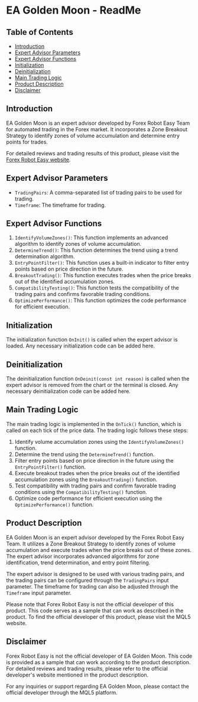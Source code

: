 # EA Golden Moon - ReadMe

## Table of Contents
- [Introduction](#introduction)
- [Expert Advisor Parameters](#expert-advisor-parameters)
- [Expert Advisor Functions](#expert-advisor-functions)
- [Initialization](#initialization)
- [Deinitialization](#deinitialization)
- [Main Trading Logic](#main-trading-logic)
- [Product Description](#product-description)
- [Disclaimer](#disclaimer)

## Introduction
EA Golden Moon is an expert advisor developed by Forex Robot Easy Team for automated trading in the Forex market. It incorporates a Zone Breakout Strategy to identify zones of volume accumulation and determine entry points for trades.

For detailed reviews and trading results of this product, please visit the [Forex Robot Easy website](https://forexroboteasy.com/forex-robot-review/review-ea-golden-moon-a-new-expert-advisor-for-automated-trading/).

## Expert Advisor Parameters
- `TradingPairs`: A comma-separated list of trading pairs to be used for trading.
- `Timeframe`: The timeframe for trading.

## Expert Advisor Functions
1. `IdentifyVolumeZones()`: This function implements an advanced algorithm to identify zones of volume accumulation.
2. `DetermineTrend()`: This function determines the trend using a trend determination algorithm.
3. `EntryPointFilter()`: This function uses a built-in indicator to filter entry points based on price direction in the future.
4. `BreakoutTrading()`: This function executes trades when the price breaks out of the identified accumulation zones.
5. `CompatibilityTesting()`: This function tests the compatibility of the trading pairs and confirms favorable trading conditions.
6. `OptimizePerformance()`: This function optimizes the code performance for efficient execution.

## Initialization
The initialization function `OnInit()` is called when the expert advisor is loaded. Any necessary initialization code can be added here.

## Deinitialization
The deinitialization function `OnDeinit(const int reason)` is called when the expert advisor is removed from the chart or the terminal is closed. Any necessary deinitialization code can be added here.

## Main Trading Logic
The main trading logic is implemented in the `OnTick()` function, which is called on each tick of the price data. The trading logic follows these steps:
1. Identify volume accumulation zones using the `IdentifyVolumeZones()` function.
2. Determine the trend using the `DetermineTrend()` function.
3. Filter entry points based on price direction in the future using the `EntryPointFilter()` function.
4. Execute breakout trades when the price breaks out of the identified accumulation zones using the `BreakoutTrading()` function.
5. Test compatibility with trading pairs and confirm favorable trading conditions using the `CompatibilityTesting()` function.
6. Optimize code performance for efficient execution using the `OptimizePerformance()` function.

## Product Description
EA Golden Moon is an expert advisor developed by the Forex Robot Easy Team. It utilizes a Zone Breakout Strategy to identify zones of volume accumulation and execute trades when the price breaks out of these zones. The expert advisor incorporates advanced algorithms for zone identification, trend determination, and entry point filtering.

The expert advisor is designed to be used with various trading pairs, and the trading pairs can be configured through the `TradingPairs` input parameter. The timeframe for trading can also be adjusted through the `Timeframe` input parameter.

Please note that Forex Robot Easy is not the official developer of this product. This code serves as a sample that can work as described in the product. To find the official developer of this product, please visit the MQL5 website.

## Disclaimer
Forex Robot Easy is not the official developer of EA Golden Moon. This code is provided as a sample that can work according to the product description. For detailed reviews and trading results, please refer to the official developer's website mentioned in the product description.

For any inquiries or support regarding EA Golden Moon, please contact the official developer through the MQL5 platform.
